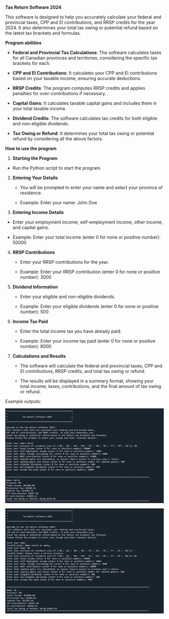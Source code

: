 **Tax Return Software 2024**

This software is designed to help you accurately calculate your federal
and provincial taxes, CPP and EI contributions, and RRSP credits for the
year 2024. It also determines your total tax owing or potential refund
based on the latest tax brackets and formulas.

**Program abilities**

- **Federal and Provincial Tax Calculations**: The software calculates
  taxes for all Canadian provinces and territories, considering the
  specific tax brackets for each.

- **CPP and EI Contributions**: It calculates your CPP and EI
  contributions based on your taxable income, ensuring accurate
  deductions.

- **RRSP Credits**: The program computes RRSP credits and applies
  penalties for over-contributions if necessary.

- **Capital Gains**: It calculates taxable capital gains and includes
  them in your total taxable income.

- **Dividend Credits**: The software calculates tax credits for both
  eligible and non-eligible dividends.

- **Tax Owing or Refund**: It determines your total tax owing or
  potential refund by considering all the above factors.

**How to use the program**

1.  **Starting the Program**

- Run the Python script to start the program.

2.  **Entering Your Details**

    - You will be prompted to enter your name and select your province
      of residence.

    - Example: Enter your name: John Doe

3.  **Entering Income Details**

- Enter your employment income, self-employment income, other income,
  and capital gains.

- Example: Enter your total income (enter 0 for none or positive
  number): 50000

4.  **RRSP Contributions**

    - Enter your RRSP contributions for the year.

    - Example: Enter your RRSP contribution (enter 0 for none or
      positive number): 3000

5.  **Dividend Information**

    - Enter your eligible and non-eligible dividends.

    - Example: Enter your eligible dividends (enter 0 for none or
      positive number): 500

6.  **Income Tax Paid**

    - Enter the total income tax you have already paid.

    - Example: Enter your income tax paid (enter 0 for none or positive
      number): 8000

7.  **Calculations and Results**

    - The software will calculate the federal and provincial taxes, CPP
      and EI contributions, RRSP credits, and total tax owing or refund.

    - The results will be displayed in a summary format, showing your
      total income, taxes, contributions, and the final amount of tax
      owing or refund.

Example outputs:

![output1](picture1.png)

![output2](picture2.png)
